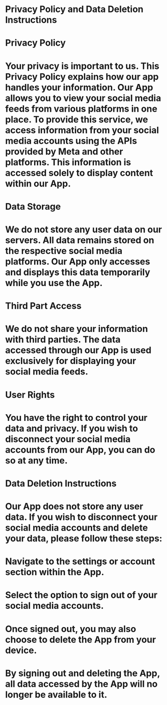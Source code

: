# Privacy Policy and Data Deletion Instructions 

# Privacy Policy 
# Your privacy is important to us. This Privacy Policy explains how our app handles your information. Our App allows you to view your social media feeds from various platforms in one place. To provide this service, we access information from your social media accounts using the APIs provided by Meta and other platforms. This information is accessed solely to display content within our App.
# Data Storage 
# We do not store any user data on our servers. All data remains stored on the respective social media platforms. Our App only accesses and displays this data temporarily while you use the App.
# Third Part Access 
# We do not share your information with third parties. The data accessed through our App is used exclusively for displaying your social media feeds.
# User Rights 
# You have the right to control your data and privacy. If you wish to disconnect your social media accounts from our App, you can do so at any time.

# Data Deletion Instructions 
# Our App does not store any user data. If you wish to disconnect your social media accounts and delete your data, please follow these steps:
# Navigate to the settings or account section within the App.
# Select the option to sign out of your social media accounts.
# Once signed out, you may also choose to delete the App from your device.
# By signing out and deleting the App, all data accessed by the App will no longer be available to it. 
